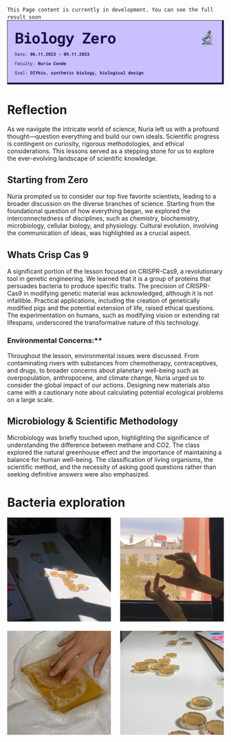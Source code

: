 `This Page content is currently in development. You can see the full result soon`
![](../../images/Bearbeitet/BioZeroCover.png)
# Reflection
As we navigate the intricate world of science, Nuria left us with a profound thought—question everything and build our own ideals. Scientific progress is contingent on curiosity, rigorous methodologies, and ethical considerations. This lessons served as a stepping stone for us to explore the ever-evolving landscape of scientific knowledge.

## Starting from Zero
Nuria prompted us to consider our top five favorite scientists, leading to a broader discussion on the diverse branches of science. Starting from the foundational question of how everything began, we explored the interconnectedness of disciplines, such as chemistry, biochemistry, microbiology, cellular biology, and physiology. Cultural evolution, involving the communication of ideas, was highlighted as a crucial aspect.

## Whats Crisp Cas 9
A significant portion of the lesson focused on CRISPR-Cas9, a revolutionary tool in genetic engineering. We learned that it is a group of proteins that persuades bacteria to produce specific traits. The precision of CRISPR-Cas9 in modifying genetic material was acknowledged, although it is not infallible. Practical applications, including the creation of genetically modified pigs and the potential extension of life, raised ethical questions. The experimentation on humans, such as modifying vision or extending rat lifespans, underscored the transformative nature of this technology.

### Environmental Concerns:**
Throughout the lesson, environmental issues were discussed. From contaminating rivers with substances from chemotherapy, contraceptives, and drugs, to broader concerns about planetary well-being such as overpopulation, anthropocene, and climate change, Nuria urged us to consider the global impact of our actions. Designing new materials also came with a cautionary note about calculating potential ecological problems on a large scale.

## Microbiology & Scientific Methodology
Microbiology was briefly touched upon, highlighting the significance of understanding the difference between methane and CO2. The class explored the natural greenhouse effect and the importance of maintaining a balance for human well-being. The classification of living organisms, the scientific method, and the necessity of asking good questions rather than seeking definitive answers were also emphasized.



# Bacteria exploration
![](../../images/Bearbeitet/bacteria.png)



